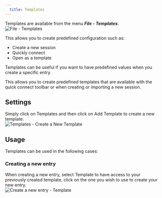 ```yaml
---
  title: Templates
---
```

Templates are available from the menu ***File - Templates***.  
![File - Templates](https://webdevolutions.azureedge.net/docs/en/rdm/mac/cli4035.png) 

This allows you to create predefined configuration such as:  

* Create a new session 
* Quickly connect 
* Open as a template 

Templates can be useful if you want to have predefined values when you create a specific entry.  

This allows you to create predefined templates that are available with the quick connect toolbar or when creating or importing a new session. 

## Settings 

Simply click on Templates and then click on Add Template to create a new template.  
![Templates - Create a New Template](https://webdevolutions.azureedge.net/docs/en/rdm/mac/clip10321.png) 

## Usage 

Templates can be used in the following cases: 

### Creating a new entry 

When creating a new entry, select Template to have access to your previously created template, click on the one you wish to use to create your new entry.  
![Create a new entry - Template](https://webdevolutions.azureedge.net/docs/en/rdm/mac/clip10322.png) 
